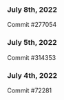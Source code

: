 ### July 8th, 2022

Commit #277054

### July 5th, 2022

Commit #314353


### July 4th, 2022

Commit #72281
